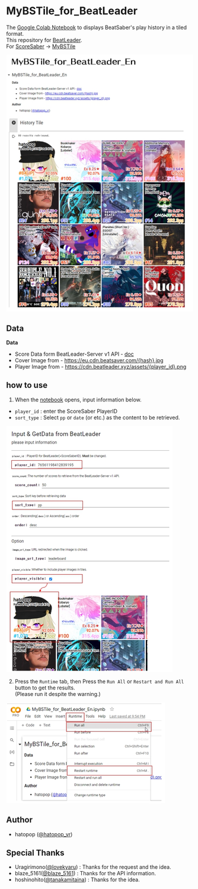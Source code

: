 # MyBSTile_for_BeatLeader
The [Google Colab Notebook](https://colab.research.google.com/github/hatopopvr/MyBSTile_for_BeatLeader/blob/main/MyBSTile_for_BeatLeader_En.ipynb)
 to displays BeatSaber's play history in a tiled format.  
This repository for [BeatLeader](https://www.beatleader.xyz/dashboard).  
For [ScoreSaber](https://scoresaber.com/) -> [MyBSTile](https://github.com/hatopopvr/MyBSTile)

![Tile](images/images_001.jpg)


## Data
<b>Data</b>
- Score Data form BeatLeader-Server v1 API - [doc](https://docs.scoresaber.com/)  
- Cover Image from - https://eu.cdn.beatsaver.com/{hash}.jpg
- Player Image from - https://cdn.beatleader.xyz/assets/{player_id}.png
## how to use

1. When the [notebook](https://colab.research.google.com/github/hatopopvr/MyBSTile_for_BeatLeader/blob/main/MyBSTile_for_BeatLeader_En.ipynb)  opens, input information below.
 - `player_id` : enter the ScoreSaber PlayerID 
 - `sort_type` : Select `pp` or `date` (or etc.) as the content to be retrieved. 
 
![Input Form](images/images_002.jpg)
 
2. Press the `Runtime` tab, then Press the `Run All` or `Restart and Run All` button to get the results.  
  (Please run it despite the warning.)

![Input Form](images/images_003.jpg)

## Author
- hatopop ([@hatopop_vr](https://twitter.com/hatopop_vr))

## Special Thanks
- Uragirimono([@lovekyaru](https://twitter.com/lovekyaru)) : Thanks for the request and the idea.
- blaze_5161([@blaze_5161](https://twitter.com/blaze_5161)) : Thanks for the API information.
- hoshinohito([@tanakamitaina](https://twitter.com/tanakamitaina)) : Thanks for the idea.